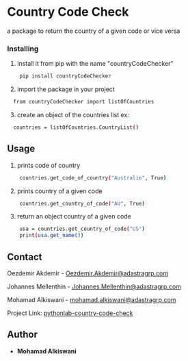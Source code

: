 # Country Code Check

a package to return the country of a given code or vice versa

### Installing

1. install it from pip with the name "countryCodeChecker"
```sh
	pip install countryCodeChecker
   ```
2. import the package in your project 
 ```sh
   from countryCodeChecker import listOfCountries
   ```
3. create an object of the countries list
ex:
 ```sh
   countries = listOfCountries.CountryList()
   ```

## Usage
1. prints code of country
```sh
	countries.get_code_of_country("Australie", True)   
   ```
2. prints country of a given code
```sh
	countries.get_country_of_code("AU", True)   
   ```
3. return an object country of a given code
```sh
	usa = countries.get_country_of_code("US")
	print(usa.get_name())   
   ```


## Contact

Oezdemir Akdemir - Oezdemir.Akdemir@adastragrp.com

Johannes Mellenthin - Johannes.Mellenthin@adastragrp.com

Mohamad Alkiswani - mohamad.alkiswani@adastragrp.com

Project Link: [pythonlab-country-code-check](https://tfs.adastragrp.com/tfs/DefaultCollection/_git/pythonlab-country-code-check)


## Author
* **Mohamad Alkiswani**